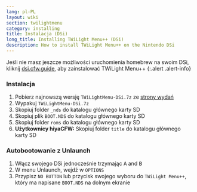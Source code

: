 ```yaml
---
lang: pl-PL
layout: wiki
section: twilightmenu
category: installing
title: Instalacja (DSi)
long_title: Installing TWiLight Menu++ (DSi)
description: How to install TWiLight Menu++ on the Nintendo DSi
---
```


Jeśli nie masz jeszcze możliwości uruchomienia homebrew na swoim DSi, kliknij [dsi.cfw.guide](https://dsi.cfw.guide), aby zainstalować TWiLight Menu++
{:.alert .alert-info}

### Instalacja
1. Pobierz najnowszą wersję `TWiLightMenu-DSi.7z` ze [strony wydań](https://github.com/DS-Homebrew/TWiLightMenu/releases)
1. Wypakuj `TWiLightMenu-DSi.7z`
1. Skopiuj folder `_nds` do katalogu głównego karty SD
1. Skopiuj plik `BOOT.NDS` do katalogu głównego karty SD
1. Skopiuj folder `roms` do katalogu głównego karty SD
1. **Użytkownicy hiyaCFW:** Skopiuj folder `title` do katalogu głównego karty SD

### Autobootowanie z Unlaunch
1. Włącz swojego DSi jednocześnie trzymając <kbd class="face">A</kbd> and <kbd class="face">B</kbd>
1. W menu Unlaunch, wejdź w `OPTIONS`
1. Przypisz `NO BUTTON` lub przycisk swojego wyboru do `TWiLight Menu++`, który ma napisane `BOOT.NDS` na dolnym ekranie
